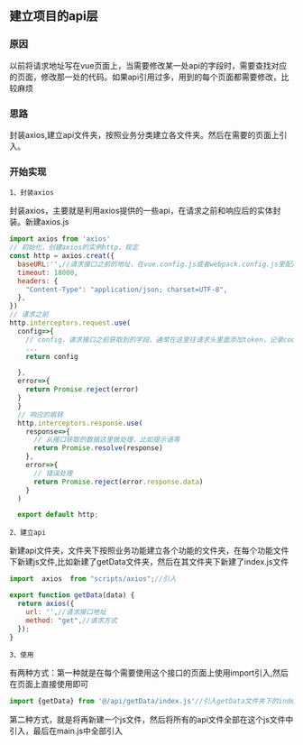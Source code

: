 ## 建立项目的api层

### 原因

以前将请求地址写在vue页面上，当需要修改某一处api的字段时，需要查找对应的页面，修改那一处的代码。如果api引用过多，用到的每个页面都需要修改，比较麻烦

### 思路

封装axios,建立api文件夹，按照业务分类建立各文件夹。然后在需要的页面上引入。

### 开始实现

`1、封装axios`

封装axios，主要就是利用axios提供的一些api，在请求之前和响应后的实体封装。新建axios.js

```js
import axios from 'axios'
// 初始化，创建axios的实例http，规定
const http = axios.creat({
  baseURL:'',//请求接口之前的地址，在vue.config.js或者webpack.config.js里配置
  timeout: 18000,
  headers: {
    "Content-Type": "application/json; charset=UTF-8",
  },
})
// 请求之前
http.interceptors.request.use(
  config=>{
    // config，请求接口之前获取到的字段。通常在这里往请求头里面添加token，记录cookie时间等操作
    ...
    return config

  },
  error=>{
    return Promise.reject(error)
  }
  }
  // 响应的疯转
  http.interceptors.response.use(
    response=>{
      // 从接口获取的数据这里做处理，比如提示语等
      return Promise.resolve(response)
    },
    error=>{
      // 错误处理
      return Promise.reject(error.response.data)
    }
  )

  export default http;
```

`2、建立api`

新建api文件夹，文件夹下按照业务功能建立各个功能的文件夹，在每个功能文件下新建js文件,比如新建了getData文件夹，然后在其文件夹下新建了index.js文件

```js
import  axios  from "scripts/axios";//引入

export function getData(data) {
  return axios({
    url: '',//请求接口地址
    method: "get",//请求方式
  });
}
```

`3、使用`

有两种方式：第一种就是在每个需要使用这个接口的页面上使用import引入,然后在页面上直接使用即可

```js
import {getData} from '@/api/getData/index.js'//引入getData文件夹下的index.js文件
```

第二种方式，就是将再新建一个js文件，然后将所有的api文件全部在这个js文件中引入，最后在main.js中全部引入

